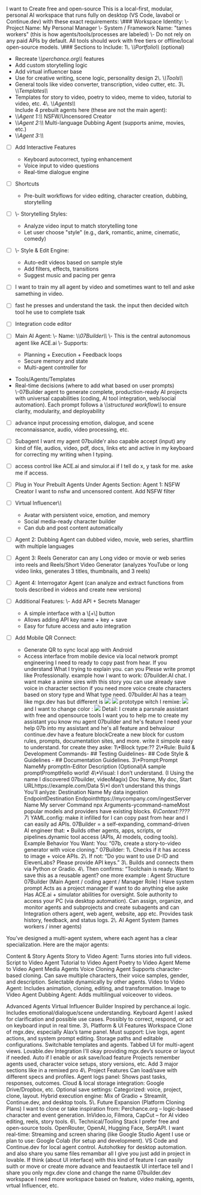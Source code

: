 I want to Create  free and open-source
This is a local-first, modular, personal AI workspace that runs fully on desktop (VS Code, lavabol or Continue.dev) with these exact requirements:
\\### Workspace Identity:
\\- Project Name: My Personal Manager
\\- System / Framework Name: \"tames workers\" (this is how agents/tools/processes are labeled)
\\- Do not rely on any paid APIs by default. All tools should work with free tiers or offline/local open-source models.
\\### Sections to Include:
1\\. \\*\\*Portfolio\\*\\*  (optional) 
   - Recreate \\*\\*perchance.org\\*\\* features  
   - Add custom storytelling logic  
   - Add virtual influencer base  
   - Use for creative writing, scene logic, personality design
2\\. \\*\\*Tools\\*\\*  
   - General tools like video converter, transcription, video cutter, etc.
3\\. \\*\\*Templates\\*\\*  
   - Templates for story to video, poetry to video, meme to video, tutorial to video, etc.
4\\. \\*\\*Agents\\*\\*  
   Include 4 prebuilt agents here (these are not the main agent):
   - \\*\\*Agent 1:\\*\\* NSFW/Uncensored Creator  
   - \\*\\*Agent 2:\\*\\* Multi-language Dubbing Agent (supports anime, movies, etc.)  
   - \\*\\*Agent 3:\\*\\* 
- [ ] Add Interactive Features
   - Keyboard autocorrect, typing enhancement  
   - Voice input to video questions  
   - Real-time dialogue engine
- [ ] Shortcuts
   - Pre-built workflows for video editing, character creation, dubbing, storytelling 
- [ ] \\- Storytelling Styles:  
  - Analyze video input to match storytelling tone  
  - Let user choose \"style\" (e.g., dark, romantic, anime, cinematic, comedy)

- [ ] \\- Style & Edit Engine:  
  - Auto-edit videos based on sample style  
  - Add filters, effects, transitions  
  - Suggest music and pacing per genra
- [ ] I want to train my all agent by video and sometimes want to tell and aske samething in video. 
- [ ] fast he presses and understand the task.  the input then  decided witch tool he use to complete tsak
- [ ]  Integration code editor 
- [ ] Main AI Agent:
\\- Name: \\*\\*07Builder\\*\\* 
\\- This is the central autonomous agent like ACE.ai
\\- Supports:
  - Planning + Execution + Feedback loops  
  - Secure memory and state  
  - Multi-agent controller for
 - Tools/Agents/Templates  
  - Real-time decisions (where to add what based on user prompts)
\\-07Builder  agent to generate complete, production-ready AI projects with universal capabilities (coding, AI tool integration, web/social automation). Each prompt follows a \\*\\*structured workflow\\*\\* to ensure clarity, modularity, and deployability 
- [ ] advance input processing  emotion, dialogue, and scene reconnaissance, audio, video processing, etc.
- [ ] Subagent
 I want my agent 07builde'r  also capable accept (input) any kind of file, audios, video, pdf, docs, links etc and active  in my keyboard for correcting my writing when I typing.
- [ ] access control like ACE.ai and simulor.ai if I tell do x, y task for me. aske me if access. 
- [ ] Plug in Your Prebuilt Agents
Under Agents Section:
Agent 1: NSFW Creator   I want to nsfw and uncensored content. Add NSFW filter 

- [ ]  Virtual Influencer\\*\\*  
   - Avatar with persistent voice, emotion, and memory  
   - Social media-ready character builder  
   - Can dub and post content automatically
- [ ] Agent 2: Dubbing Agent can dubbed video, movie, web series, shartflim with multiple languages
- [ ] Agent 3: Reels Generator can any Long video or movie or web series into reels and Reels/Short Video Generator (analyzes YouTube or long video links, generates 3 titles, thumbnails, and 3 reels)  
- [ ] Agent 4: Interrogator Agent (can analyze and extract functions from tools described in videos and create new versions)
- [ ] Additional Features:
\\- Add API + Secrets Manager
  - A simple interface with a \\[+\\] button  
  - Allows adding API key name + key + save  
  - Easy for future access and auto integration
- [ ] Add Mobile QR Connect:  
  - Generate QR to sync local app with Android  
  - Access interface from mobile device via local network
prompt engineering
I need to ready to copy past from hear.
If you understand What I trying to explain you. can you Plesse write prompt like Professionally.
example how I want to work: 07builder.AI chat. I want make a anime sires with this story 
you can use  already save voice in character section if you need more voice create characters based on story type and What type need. 07builder.AI has a team like mgx.dev has but different is 
![](https://com.miui.notes/note_image/be7d85ba4b70a781eb074314507ea1bf929c7f34)
![](https://com.miui.notes/note_image/8c0785ccd950655ff1cacf1af2102c2e9c63a076)
prototype witch I remixe: 
![](https://com.miui.notes/note_image/13297c03b35ba42c50847cd4c893003a1fb1e1c1)
and I want to change color  :
![](https://com.miui.notes/note_image/710d075fd91f47d22e17dd5cc64fe39cd84f7f68)
Detail: I create a parsnale assistant with free and opensource tools 
I want you to help me to create my assistant 
you know mu agent 07builder and he's feature 
I need your help 07b into my assistant and he's all feature and behvaiour 
continue.dev have a feature blockCreate a new block for custom rules, prompts, documentation sites, and more. write it simpole easy to understand. 
for create they aske: 1\\*Block type:??
2\\*Rule: Build & Development Commands- ## Testing Guidelines- ## Code Style & Guidelines - ## Documentation Guidelines. 
3\\*Prompt:Prompt NameMy promptIn-Editor Description (Optional)A sample promptPromptHello world!
4\\*Visual: I don’t understand. (I Using the name I discovered 07builder, videoMagix) Doc Name, My doc,
 Start URLhttps://example.com/Data
5\\*I don’t understand this things You'll anlyze:
Destination Name My data ingestion EndpointDestination Endpointhttps://mycompany.com/ingestServer Name My server Command npx Arguments-ycommand-nameMost popular models and providers have existing blocks.
6\\*Context:???? 
7\\* YAML.config: make it infilled for I can copy past from hear and I can easily ad APIs.
07Builder = a self-expanding, command-driven AI engineer that: 
• Builds other agents, apps, scripts, or pipelines.dynamic tool access (APIs, AI models, coding tools).
Example Behavior You Want: 
You: “07b, create a story-to-video generator with voice cloning.” 
07Builder: 
1\\. Checks if it has access to image + voice APIs. 
2\\. If not: “Do you want to use D-ID and ElevenLabs? Please provide API keys.” 
3\\. Builds and connects them via Python or Gradio. 
4\\. Then confirms: “Toolchain is ready. Want to save this as a reusable agent?
one more example : 
Agent Structure
07Builder (Main Agent / coding agent / Manager Role) I Have system prompt 
Acts as a project manager if want to do anything else aske
Has ACE.ai + simulator abilities for oversight.
Sole authority to access your PC (via desktop automation).
Can assign, organize, and monitor agents and subprojects and create subagents and can Integration others agent, web agent, website, app etc.
Provides task history, feedback, and status logs.
2\\. AI Agent System (tames workers / inner agents)

You’ve designed a multi-agent system, where each agent has a clear specialization. Here are the major agents:

Content & Story Agents
Story to Video Agent: Turns stories into full videos.
Script to Video Agent
Tutorial to Video Agent
Poetry to Video Agent
Meme to Video Agent
Media Agents
Voice Cloning Agent
Supports character-based cloning.
Can save multiple characters, their voice samples, gender, and description.
Selectable dynamically by other agents.
Video to Video Agent: Includes animation, cloning, editing, and transformation.
Image to Video Agent
Dubbing Agent: Adds multilingual voiceover to videos.

Advanced Agents
Virtual Influencer Builder
Inspired by perchance.ai logic.
Includes emotional/dialogue/scene understanding.
Keyboard Agent
I asked for clarification and possible use cases.
Possibly to correct, respond, or act on keyboard input in real time.
3\\. Platform & UI Features
Workspace 
Clone of mgx.dev, especially Alax’s tame panel.
Must support:
Live logs, agent actions, and system prompt editing.
Storage paths and editable configurations.
Switchable templates and agents.
Tabbed UI for multi-agent views.
Lovable.dev Integration
I'll okay providing mgx.dev’s source or layout if needed.
Auto if I enable or ask save/load feature
Projects remember agents used, character voice setups, story versions, etc.
Add 3 major sections like in a remixed pro
4\\. Project Features
Can load/save with different specs and profiles.
Agent logs panel:
Shows past tasks, responses, outcomes.
Cloud & local storage integration:
Google Drive/Dropbox, etc.
Optional save settings:
Categorized: voice, project, clone, layout.
Hybrid execution engine:
Mix of Gradio + Streamlit, Continue.dev, and desktop tools.
5\\. Future Expansion (Platform Cloning Plans)
I want to clone or take inspiration from:
Perchance.org – logic-based character and event generation.
InVideo.io, Filmora, CapCut – for AI video editing, reels, story tools.
6\\. Technical/Tooling Stack
I prefer free and open-source tools.
OpenRouter, OpenAI, Hugging Face, SerpAPI.
I want real-time:
Streaming and screen sharing (like Google Studio Agent
I use or plan to use:
Google Colab (for setup and development).
VS Code and Continue.dev for local agent control.
Autohotkey for desktop automation.
and also share you same files remambar all I give you just add in project in lovable. If think (about UI interface)  with this kind of feature I can easily suith or move or create more advance and feautaestik UI interface tell
and I share you only mgx.dev clone and change the name 07builder.dev workspace 
I need more workspace based on feature, video making, agents, vrtual Influencer, etc. 


